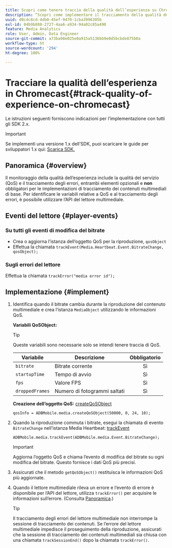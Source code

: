 ```yaml
---
title: Scopri come tenere traccia della qualità dell’esperienza su Chromecast
description: “Scopri come implementare il tracciamento della qualità dell’esperienza (QoE, QoS) utilizzando Media SDK su Chromecast”.
uuid: d0cdc8cd-4db0-45ef-9470-1cba3996305b
exl-id: 04b9b888-2727-4aa6-a934-94a02c85a490
feature: Media Analytics
role: User, Admin, Data Engineer
source-git-commit: a73ba98e025e0a915a5136bb9e0d5bcbde875b0a
workflow-type: ht
source-wordcount: '294'
ht-degree: 100%

---
```


# Tracciare la qualità dell’esperienza in Chromecast{#track-quality-of-experience-on-chromecast}

Le istruzioni seguenti forniscono indicazioni per l’implementazione con tutti gli SDK 2.x.

>[!IMPORTANT]
>
>Se implementi una versione 1.x dell’SDK, puoi scaricare le guide per sviluppatori 1.x qui: [Scarica SDK.](/help/getting-started/download-sdks.md)

## Panoramica {#overview}

Il monitoraggio della qualità dell’esperienza include la qualità del servizio (QoS) e il tracciamento degli errori, entrambi elementi opzionali e **non** obbligatori per le implementazioni di tracciamento dei contenuti multimediali di base. Per identificare le variabili relative a QoS e al tracciamento degli errori, è possibile utilizzare l’API del lettore multimediale.

## Eventi del lettore {#player-events}

### Su tutti gli eventi di modifica del bitrate

* Crea o aggiorna l’istanza dell’oggetto QoS per la riproduzione, `qosObject`
* Effettua la chiamata `trackEvent(Media.Heartbeat.Event.BitrateChange, qosObject);`

### Sugli errori del lettore

Effettua la chiamata `trackError("media error id");`

## Implementazione {#implement}

1. Identifica quando il bitrate cambia durante la riproduzione del contenuto multimediale e crea l’istanza `MediaObject` utilizzando le informazioni QoS.

   **Variabili QoSObject:**

   >[!TIP]
   >
   >Queste variabili sono necessarie solo se intendi tenere traccia di QoS.

   | Variabile | Descrizione | Obbligatorio |
   | --- | --- | :---: |
   | `bitrate` | Bitrate corrente | Sì |
   | `startupTime` | Tempo di avvio | Sì |
   | `fps` | Valore FPS | Sì |
   | `droppedFrames` | Numero di fotogrammi saltati | Sì |

   **Creazione dell’oggetto QoS:** [createQoSObject](https://adobe-marketing-cloud.github.io/media-sdks/reference/chromecast/ADBMobile.media.html#.trackComplete)

   ```
   qosInfo = ADBMobile.media.createQoSObject(50000, 0, 24, 10);
   ```

1. Quando la riproduzione commuta i bitrate, esegui la chiamata di evento `BitrateChange` nell’istanza Media Heartbeat: [trackEvent](https://adobe-marketing-cloud.github.io/media-sdks/reference/chromecast/ADBMobile.media.html#.trackEvent)

   ```
   ADBMobile.media.trackEvent(ADBMobile.media.Event.BitrateChange);
   ```

   >[!IMPORTANT]
   >
   >Aggiorna l’oggetto QoS e chiama l’evento di modifica del bitrate su ogni modifica del bitrate. Questo fornisce i dati QoS più precisi.

1. Assicurati che il metodo `getQoSObject()` restituisca le informazioni QoS più aggiornate.
1. Quando il lettore multimediale rileva un errore e l‘evento di errore è disponibile per l’API del lettore, utilizza `trackError()` per acquisire le informazioni sull’errore. (Consulta [Panoramica](/help/use-cases/track-errors/track-errors-overview.md).)

   >[!TIP]
   >
   >Il tracciamento degli errori del lettore multimediale non interrompe la sessione di tracciamento dei contenuti. Se l’errore del lettore multimediale impedisce il proseguimento della riproduzione, assicurati che la sessione di tracciamento dei contenuti multimediali sia chiusa con una chiamata `trackSessionEnd()` dopo la chiamata `trackError()`.
